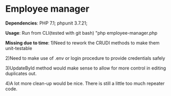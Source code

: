 Employee manager
========================

**Dependencies**: PHP 7.1; phpunit 3.7.21;

**Usage**: Run from CLI(tested with git bash) "php employee-manager.php


**Missing due to time**: 
1)Need to rework the CRUDI methods to make them unit-testable

2)Need to make use of .env or login procedure to provide credentials safely

3)UpdateById method would make sense to allow for more control in editing duplicates out.

4)A lot more clean-up would be nice. There is still a little too much repeater code.

